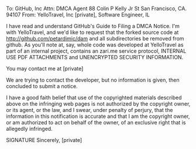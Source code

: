 To:
GitHub, Inc
Attn: DMCA Agent
88 Colin P Kelly Jr St
San Francisco, CA. 94107
From:
YelloTravel, Inc
[private], Software Engineer, IL

I have read and understand GitHub's Guide to Filing a DMCA Notice.
I'm with YelloTravel, and we'd like to request that the forked source code at
http://github.com/petardimic/dam
and all subdirectories be removed from github. As you'll note at, say,
whole code was developed at YelloTravel as part of an internal project,
contains an zari.me service protocol, INTERNAL USE PDF ATTACHMENTS and
UNENCRYPTED SECURITY INFORMATION.

You may contact me at [private]

We are trying to contact the developer, but no information is given, then concluded to
submit a notice.

I have a good faith belief that use of the copyrighted materials described
above on the infringing web pages is not authorized by the copyright
owner, or its agent, or the law,
and I swear, under penalty of perjury, that the information in this
notification is accurate and that I am the copyright owner, or am
authorized to act on behalf of the owner, of an exclusive right that is
allegedly infringed.

SIGNATURE
Sincerely,
[private]
